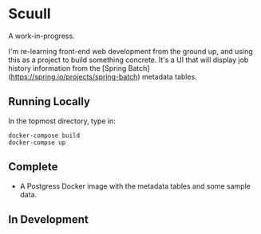 # Scuull

A work-in-progress.

I'm re-learning front-end web development from the ground up, and using this
as a project to build something concrete. It's a UI that will display job
history information from the 
[Spring Batch] (https://spring.io/projects/spring-batch) metadata tables.

## Running Locally

In the topmost directory, type in:

    docker-compose build
    docker-compse up

## Complete

- A Postgress Docker image with the metadata tables and some sample data.

## In Development



